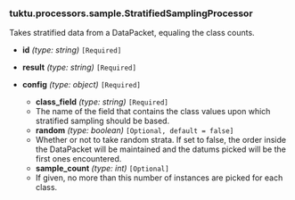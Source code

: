 ### tuktu.processors.sample.StratifiedSamplingProcessor
Takes stratified data from a DataPacket, equaling the class counts.

  * **id** *(type: string)* `[Required]`

  * **result** *(type: string)* `[Required]`

  * **config** *(type: object)* `[Required]`

    * **class_field** *(type: string)* `[Required]`
    - The name of the field that contains the class values upon which stratified sampling should be based.

    * **random** *(type: boolean)* `[Optional, default = false]`
    - Whether or not to take random strata. If set to false, the order inside the DataPacket will be maintained and the datums picked will be the first ones encountered.

    * **sample_count** *(type: int)* `[Optional]`
    - If given, no more than this number of instances are picked for each class.


